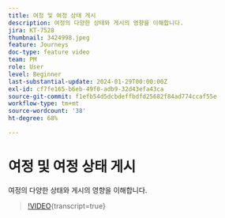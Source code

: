 ```yaml
---
title: 여정 및 여정 상태 게시
description: 여정의 다양한 상태와 게시의 영향을 이해합니다.
jira: KT-7528
thumbnail: 3424998.jpeg
feature: Journeys
doc-type: feature video
team: PM
role: User
level: Beginner
last-substantial-update: 2024-01-29T00:00:00Z
exl-id: cf7fe165-b6eb-49f0-adb9-32d43efa43ca
source-git-commit: f1efb54d5dcbdeffbdfd25682f84ad774ccaf55e
workflow-type: tm+mt
source-wordcount: '38'
ht-degree: 68%

---
```


# 여정 및 여정 상태 게시

여정의 다양한 상태와 게시의 영향을 이해합니다.

>[!VIDEO](https://video.tv.adobe.com/v/3424998?quality=12&learn=on){transcript=true}
